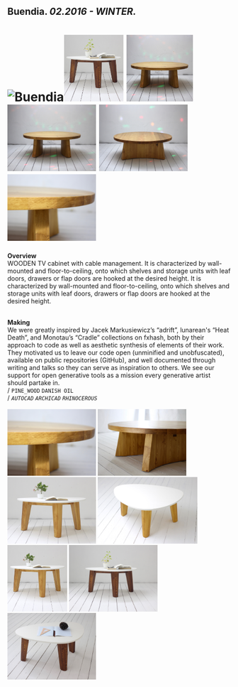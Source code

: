 
## Buendia. _02.2016 - WINTER._  
# ![Buendia](None)<a href="https://ewwgene.github.io/projects/Buendia/001.jpg"><img src="/projects/Buendia/001.jpg" height="150"></a> <a href="https://ewwgene.github.io/projects/Buendia/002.jpg"><img src="/projects/Buendia/002.jpg" height="150"></a> <a href="https://ewwgene.github.io/projects/Buendia/img_buen_01.jpg"><img src="/projects/Buendia/img_buen_01.jpg" height="150"></a> <a href="https://ewwgene.github.io/projects/Buendia/img_buen_02.jpg"><img src="/projects/Buendia/img_buen_02.jpg" height="150"></a> <a href="https://ewwgene.github.io/projects/Buendia/img_buen_03.jpg"><img src="/projects/Buendia/img_buen_03.jpg" height="150"></a>   
**Overview**  
WOODEN TV cabinet with cable management. It is characterized by wall-mounted and floor-to-ceiling, onto which shelves and storage units with leaf doors, drawers or flap doors are hooked at the desired height. It is characterized by wall-mounted and floor-to-ceiling, onto which shelves and storage units with leaf doors, drawers or flap doors are hooked at the desired height.  
<br>
  
**Making**  
We were greatly inspired by Jacek Markusiewicz’s “adrift”, lunarean's “Heat Death”, and Monotau’s “Cradle” collections on fxhash, both by their approach to code as well as aesthetic synthesis of elements of their work. They motivated us to leave our code open (unminified and unobfuscated), available on public repositories (GitHub), and well documented through writing and talks so they can serve as inspiration to others. We see our support for open generative tools as a mission every generative artist should partake in.  
/
`PINE_WOOD` `DANISH OIL`   
/
_`AUTOCAD`_ _`ARCHICAD`_ _`RHINOCEROUS`_   
<br>
<a href="https://ewwgene.github.io/projects/Buendia/img_buen_03.jpg"><img src="/projects/Buendia/img_buen_03.jpg" height="150"></a> <a href="https://ewwgene.github.io/projects/Buendia/img_buen_04.jpg"><img src="/projects/Buendia/img_buen_04.jpg" height="150"></a> <a href="https://ewwgene.github.io/projects/Buendia/img_honey_01.jpg"><img src="/projects/Buendia/img_honey_01.jpg" height="150"></a> <a href="https://ewwgene.github.io/projects/Buendia/img_honey_03.jpg"><img src="/projects/Buendia/img_honey_03.jpg" height="150"></a> <a href="https://ewwgene.github.io/projects/Buendia/img_honey_th.jpg"><img src="/projects/Buendia/img_honey_th.jpg" height="150"></a> <a href="https://ewwgene.github.io/projects/Buendia/img_nut_01.jpg"><img src="/projects/Buendia/img_nut_01.jpg" height="150"></a> <a href="https://ewwgene.github.io/projects/Buendia/img_nut_02.jpg"><img src="/projects/Buendia/img_nut_02.jpg" height="150"></a> 
